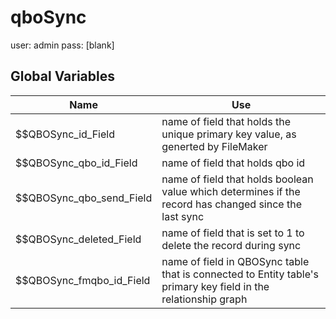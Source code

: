 # qboSync

user: admin
pass: [blank]

## Global Variables

| Name                         | Use
| ---------------------------- | ----
| $$QBOSync_id_Field           | name of field that holds the unique primary key value, as generted by FileMaker
| $$QBOSync_qbo_id_Field       | name of field that holds qbo id
| $$QBOSync_qbo_send_Field     | name of field that holds boolean value which determines if the record has changed since the last sync
| $$QBOSync_deleted_Field      | name of field that is set to 1 to delete the record during sync
| $$QBOSync_fmqbo_id_Field     | name of field in QBOSync table that is connected to Entity table's primary key field in the relationship graph
